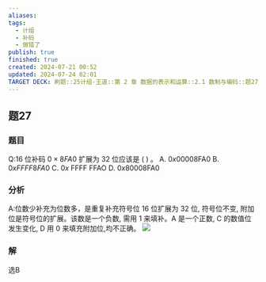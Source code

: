 ```yaml
---
aliases: 
tags:
  - 计组
  - 补码
  - 做错了
publish: true
finished: true
created: 2024-07-21 00:52
updated: 2024-07-24 02:01
TARGET DECK: 刷题::25计组-王道::第 2 章 数据的表示和运算::2.1 数制与编码::题27
---
```


## 题27
### 题目
Q:16 位补码 $0 \times {8FA0}$ 扩展为 32 位应该是 ( ) 。
A. ${0x00008}\mathrm{{FA}}0$ B. ${0xFFFF}{8FA0}$
C. ${0x}$ FFFF FFAO D. ${0x80008}\mathrm{{FA}}0$
### 分析
A:位数少补充为位数多，是重复补充符号位
16 位扩展为 32 位, 符号位不变, 附加位是符号位的扩展。该数是一个负数, 需用 1 来填补。A 是一个正数, $\mathrm{C}$ 的数值位发生变化, $\mathrm{D}$ 用 0 来填充附加位,均不正确。
![](https://img.hwenyi.tech/202407240202052.webp)
### 解
选B
